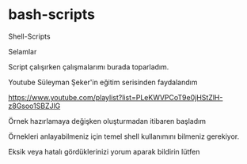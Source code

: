 # bash-scripts
Shell-Scripts


Selamlar

Script çalışırken çalışmalarımı burada toparladım.

Youtube Süleyman Şeker'in eğitim serisinden faydalandım

https://www.youtube.com/playlist?list=PLeKWVPCoT9e0jHStZlH-z8Gsoo1SBZJlG

Örnek hazırlamaya değişken oluşturmadan itibaren başladım

Örnekleri anlayabilmeniz için temel shell kullanımını bilmeniz gerekiyor.

Eksik veya hatalı gördüklerinizi yorum aparak bildirin lütfen
